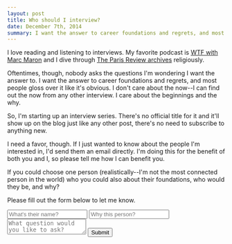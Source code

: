 ```yaml
---
layout: post
title: Who should I interview?
date: December 7th, 2014
summary: I want the answer to career foundations and regrets, and most people gloss over it like it's obvious. I don't care about the now--I can find out the now from any other interview. I care about the beginnings and the why.
---
```


I love reading and listening to interviews. My favorite podcast is [WTF with Marc Maron](http://wtfpod.com) and I dive through [The Paris Review archives](http://www.theparisreview.org/interviews) religiously.

Oftentimes, though, nobody asks the questions I'm wondering I want the answer to. I want the answer to career foundations and regrets, and most people gloss over it like it's obvious. I don't care about the now--I can find out the now from any other interview. I care about the beginnings and the why.

So, I'm starting up an interview series. There's no official title for it and it'll show up on the blog just like any other post, there's no need to subscribe to anything new.

I need a favor, though. If I just wanted to know about the people I'm interested in, I'd send them an email directly. I'm doing this for the benefit of both you and I, so please tell me how I can benefit you.

If you could choose one person (realistically--I'm not the most connected person in the world) who you could also about their foundations, who would they be, and why?

Please fill out the form below to let me know.

<div class="py2">
  <form action="https://forms.brace.io/{{ site.email }}" method="POST" class="form-stacked form-light">
      <input type="text" name="name" class="input mobile-block" placeholder="What's their name?">
    <input type="text" name="why" class="input mobile-block" rows="2" placeholder="Why this person?">
    <textarea type="text" name="content" class="input mobile-block" rows="2" placeholder="What question would you like to ask?"></textarea>
    <input type="submit" class="button button-green button-big mobile-block" value="Submit">
      <input type="text" name="_gotcha" style="display:none" />
  </form>
</div>